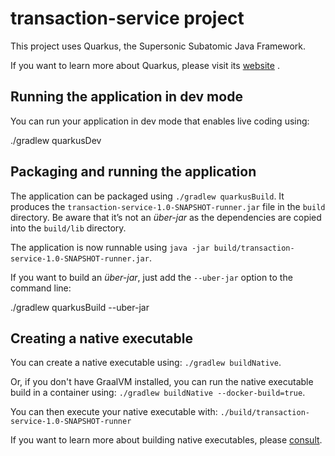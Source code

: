 # transaction-service project

This project uses Quarkus, the Supersonic Subatomic Java Framework.

If you want to learn more about Quarkus, please visit its [website](https://quarkus.io/) .

## Running the application in dev mode

You can run your application in dev mode that enables live coding using:

./gradlew quarkusDev

## Packaging and running the application

The application can be packaged using `./gradlew quarkusBuild`.
It produces the `transaction-service-1.0-SNAPSHOT-runner.jar` file in the `build` directory.
Be aware that it’s not an _über-jar_ as the dependencies are copied into the `build/lib` directory.

The application is now runnable using `java -jar build/transaction-service-1.0-SNAPSHOT-runner.jar`.

If you want to build an _über-jar_, just add the `--uber-jar` option to the command line:

./gradlew quarkusBuild --uber-jar

## Creating a native executable

You can create a native executable using: `./gradlew buildNative`.

Or, if you don't have GraalVM installed, you can run the native executable build in a container using: `./gradlew buildNative --docker-build=true`.

You can then execute your native executable with: `./build/transaction-service-1.0-SNAPSHOT-runner`

If you want to learn more about building native executables, please [consult](https://quarkus.io/guides/gradle-tooling#building-a-native-executable).

